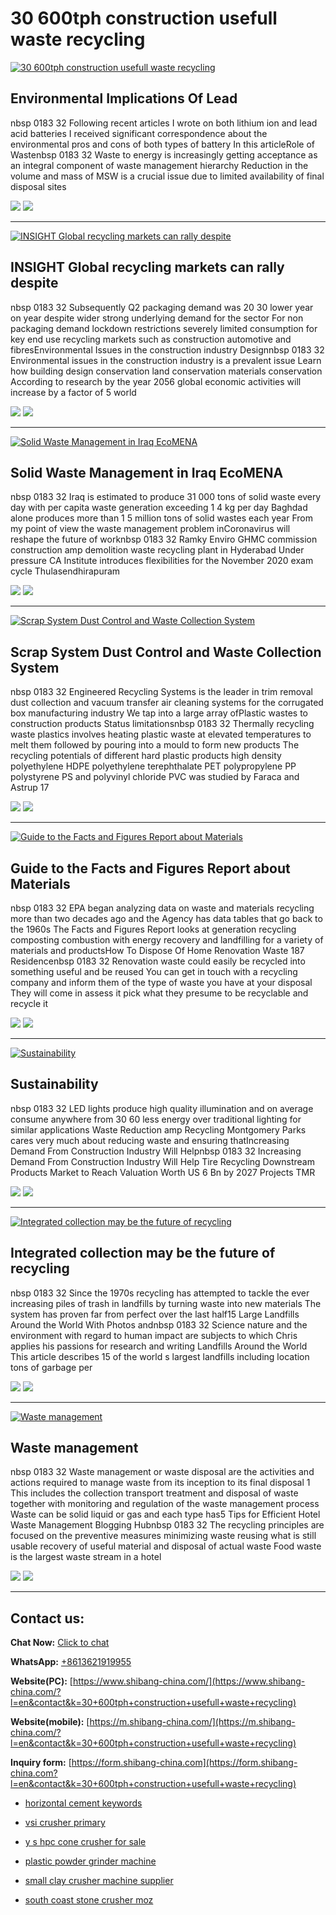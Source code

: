 # 30 600tph construction usefull waste recycling

<a href="https://swt.shibang-china.com/?l=en&img&k=30+600tph+construction+usefull+waste+recycling" target="_blank">![30 600tph construction usefull waste recycling](http://static.shibang-china.com/all-800x300/344.jpg)</a>

## Environmental Implications Of Lead
nbsp 0183 32 Following recent articles I wrote on both lithium ion and lead acid batteries I received significant correspondence about the environmental pros and cons of both types of battery In this articleRole of Wastenbsp 0183 32 Waste to energy is increasingly getting acceptance as an integral component of waste management hierarchy Reduction in the volume and mass of MSW is a crucial issue due to limited availability of final disposal sites


<a href="https://whatsapp.shibangsoft.com/WhatsApp.php" target="_blank" title="WhatsApp">![](http://static.shibang-china.com/icon/whatsapp.png)</a> <a href="https://swt.shibang-china.com/?l=en&icon&k=30+600tph+construction+usefull+waste+recycling" target="_blank">![](http://static.shibang-china.com/icon/chat-en.png)</a>

---

<a href="https://swt.shibang-china.com/?l=en&img&k=30+600tph+construction+usefull+waste+recycling" target="_blank">![INSIGHT Global recycling markets can rally despite](http://static.shibang-china.com/all-800x300/977.jpg)</a>

## INSIGHT Global recycling markets can rally despite
nbsp 0183 32 Subsequently Q2 packaging demand was 20 30 lower year on year despite wider strong underlying demand for the sector For non packaging demand lockdown restrictions severely limited consumption for key end use recycling markets such as construction automotive and fibresEnvironmental Issues in the construction industry Designnbsp 0183 32 Environmental issues in the construction industry is a prevalent issue Learn how building design conservation land conservation materials conservation According to research by the year 2056 global economic activities will increase by a factor of 5 world


<a href="https://whatsapp.shibangsoft.com/WhatsApp.php" target="_blank" title="WhatsApp">![](http://static.shibang-china.com/icon/whatsapp.png)</a> <a href="https://swt.shibang-china.com/?l=en&icon&k=30+600tph+construction+usefull+waste+recycling" target="_blank">![](http://static.shibang-china.com/icon/chat-en.png)</a>

---

<a href="https://swt.shibang-china.com/?l=en&img&k=30+600tph+construction+usefull+waste+recycling" target="_blank">![Solid Waste Management in Iraq EcoMENA](http://static.shibang-china.com/all-800x300/612.jpg)</a>

## Solid Waste Management in Iraq EcoMENA
nbsp 0183 32 Iraq is estimated to produce 31 000 tons of solid waste every day with per capita waste generation exceeding 1 4 kg per day Baghdad alone produces more than 1 5 million tons of solid wastes each year From my point of view the waste management problem inCoronavirus will reshape the future of worknbsp 0183 32 Ramky Enviro GHMC commission construction amp demolition waste recycling plant in Hyderabad Under pressure CA Institute introduces flexibilities for the November 2020 exam cycle Thulasendhirapuram


<a href="https://whatsapp.shibangsoft.com/WhatsApp.php" target="_blank" title="WhatsApp">![](http://static.shibang-china.com/icon/whatsapp.png)</a> <a href="https://swt.shibang-china.com/?l=en&icon&k=30+600tph+construction+usefull+waste+recycling" target="_blank">![](http://static.shibang-china.com/icon/chat-en.png)</a>

---

<a href="https://swt.shibang-china.com/?l=en&img&k=30+600tph+construction+usefull+waste+recycling" target="_blank">![Scrap System Dust Control and Waste Collection System](http://static.shibang-china.com/all-800x300/1052.jpg)</a>

## Scrap System Dust Control and Waste Collection System
nbsp 0183 32 Engineered Recycling Systems is the leader in trim removal dust collection and vacuum transfer air cleaning systems for the corrugated box manufacturing industry We tap into a large array ofPlastic wastes to construction products Status limitationsnbsp 0183 32 Thermally recycling waste plastics involves heating plastic waste at elevated temperatures to melt them followed by pouring into a mould to form new products The recycling potentials of different hard plastic products high density polyethylene HDPE polyethylene terephthalate PET polypropylene PP polystyrene PS and polyvinyl chloride PVC was studied by Faraca and Astrup 17


<a href="https://whatsapp.shibangsoft.com/WhatsApp.php" target="_blank" title="WhatsApp">![](http://static.shibang-china.com/icon/whatsapp.png)</a> <a href="https://swt.shibang-china.com/?l=en&icon&k=30+600tph+construction+usefull+waste+recycling" target="_blank">![](http://static.shibang-china.com/icon/chat-en.png)</a>

---

<a href="https://swt.shibang-china.com/?l=en&img&k=30+600tph+construction+usefull+waste+recycling" target="_blank">![Guide to the Facts and Figures Report about Materials](http://static.shibang-china.com/all-800x300/878.jpg)</a>

## Guide to the Facts and Figures Report about Materials
nbsp 0183 32 EPA began analyzing data on waste and materials recycling more than two decades ago and the Agency has data tables that go back to the 1960s The Facts and Figures Report looks at generation recycling composting combustion with energy recovery and landfilling for a variety of materials and productsHow To Dispose Of Home Renovation Waste 187 Residencenbsp 0183 32 Renovation waste could easily be recycled into something useful and be reused You can get in touch with a recycling company and inform them of the type of waste you have at your disposal They will come in assess it pick what they presume to be recyclable and recycle it


<a href="https://whatsapp.shibangsoft.com/WhatsApp.php" target="_blank" title="WhatsApp">![](http://static.shibang-china.com/icon/whatsapp.png)</a> <a href="https://swt.shibang-china.com/?l=en&icon&k=30+600tph+construction+usefull+waste+recycling" target="_blank">![](http://static.shibang-china.com/icon/chat-en.png)</a>

---

<a href="https://swt.shibang-china.com/?l=en&img&k=30+600tph+construction+usefull+waste+recycling" target="_blank">![Sustainability](http://static.shibang-china.com/all-800x300/404.jpg)</a>

## Sustainability
nbsp 0183 32 LED lights produce high quality illumination and on average consume anywhere from 30 60 less energy over traditional lighting for similar applications Waste Reduction amp Recycling Montgomery Parks cares very much about reducing waste and ensuring thatIncreasing Demand From Construction Industry Will Helpnbsp 0183 32 Increasing Demand From Construction Industry Will Help Tire Recycling Downstream Products Market to Reach Valuation Worth US 6 Bn by 2027 Projects TMR


<a href="https://whatsapp.shibangsoft.com/WhatsApp.php" target="_blank" title="WhatsApp">![](http://static.shibang-china.com/icon/whatsapp.png)</a> <a href="https://swt.shibang-china.com/?l=en&icon&k=30+600tph+construction+usefull+waste+recycling" target="_blank">![](http://static.shibang-china.com/icon/chat-en.png)</a>

---

<a href="https://swt.shibang-china.com/?l=en&img&k=30+600tph+construction+usefull+waste+recycling" target="_blank">![Integrated collection may be the future of recycling](http://static.shibang-china.com/all-800x300/654.jpg)</a>

## Integrated collection may be the future of recycling
nbsp 0183 32 Since the 1970s recycling has attempted to tackle the ever increasing piles of trash in landfills by turning waste into new materials The system has proven far from perfect over the last half15 Large Landfills Around the World With Photos andnbsp 0183 32 Science nature and the environment with regard to human impact are subjects to which Chris applies his passions for research and writing Landfills Around the World This article describes 15 of the world s largest landfills including location tons of garbage per


<a href="https://whatsapp.shibangsoft.com/WhatsApp.php" target="_blank" title="WhatsApp">![](http://static.shibang-china.com/icon/whatsapp.png)</a> <a href="https://swt.shibang-china.com/?l=en&icon&k=30+600tph+construction+usefull+waste+recycling" target="_blank">![](http://static.shibang-china.com/icon/chat-en.png)</a>

---

<a href="https://swt.shibang-china.com/?l=en&img&k=30+600tph+construction+usefull+waste+recycling" target="_blank">![Waste management](http://static.shibang-china.com/all-800x300/691.jpg)</a>

## Waste management
nbsp 0183 32 Waste management or waste disposal are the activities and actions required to manage waste from its inception to its final disposal 1 This includes the collection transport treatment and disposal of waste together with monitoring and regulation of the waste management process Waste can be solid liquid or gas and each type has5 Tips for Efficient Hotel Waste Management Blogging Hubnbsp 0183 32 The recycling principles are focused on the preventive measures minimizing waste reusing what is still usable recovery of useful material and disposal of actual waste Food waste is the largest waste stream in a hotel


<a href="https://whatsapp.shibangsoft.com/WhatsApp.php" target="_blank" title="WhatsApp">![](http://static.shibang-china.com/icon/whatsapp.png)</a> <a href="https://swt.shibang-china.com/?l=en&icon&k=30+600tph+construction+usefull+waste+recycling" target="_blank">![](http://static.shibang-china.com/icon/chat-en.png)</a>

---
## Contact us:

**Chat Now:** [Click to chat](https://swt.shibang-china.com?l=en&contact&k=30+600tph+construction+usefull+waste+recycling)

**WhatsApp:**  [+8613621919955](https://whatsapp.shibangsoft.com/WhatsApp.php)

**Website(PC):** [https://www.shibang-china.com/](https://www.shibang-china.com/?l=en&contact&k=30+600tph+construction+usefull+waste+recycling)

**Website(mobile):** [https://m.shibang-china.com/](https://m.shibang-china.com/?l=en&contact&k=30+600tph+construction+usefull+waste+recycling)

**Inquiry form:** [https://form.shibang-china.com](https://form.shibang-china.com?l=en&contact&k=30+600tph+construction+usefull+waste+recycling)

* [horizontal cement keywords](../163/horizontal%20cement%20keywords.md)

* [vsi crusher primary](../170/vsi%20crusher%20primary.md)

* [y s hpc cone crusher for sale](../165/y%20s%20hpc%20cone%20crusher%20for%20sale.md)

* [plastic powder grinder machine](../164/plastic%20powder%20grinder%20machine.md)

* [small clay crusher machine supplier](../167/small%20clay%20crusher%20machine%20supplier.md)

* [south coast stone crusher moz](../166/south%20coast%20stone%20crusher%20moz.md)